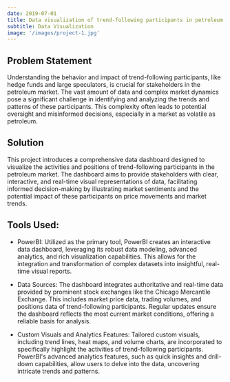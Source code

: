 ```yaml
---
date: 2019-07-01
title: Data visualization of trend-following participants in petroleum market
subtitle: Data Visualization
image: '/images/project-1.jpg'
---
```


## Problem Statement
Understanding the behavior and impact of trend-following participants, like hedge funds and large speculators, is crucial for stakeholders in the petroleum market. The vast amount of data and complex market dynamics pose a significant challenge in identifying and analyzing the trends and patterns of these participants. This complexity often leads to potential oversight and misinformed decisions, especially in a market as volatile as petroleum.

## Solution
This project introduces a comprehensive data dashboard designed to visualize the activities and positions of trend-following participants in the petroleum market. The dashboard aims to provide stakeholders with clear, interactive, and real-time visual representations of data, facilitating informed decision-making by illustrating market sentiments and the potential impact of these participants on price movements and market trends.

## Tools Used:
- PowerBI: Utilized as the primary tool, PowerBI creates an interactive data dashboard, leveraging its robust data modeling, advanced analytics, and rich visualization capabilities. This allows for the integration and transformation of complex datasets into insightful, real-time visual reports.

- Data Sources: The dashboard integrates authoritative and real-time data provided by prominent stock exchanges like the Chicago Mercantile Exchange. This includes market price data, trading volumes, and positions data of trend-following participants. Regular updates ensure the dashboard reflects the most current market conditions, offering a reliable basis for analysis.

- Custom Visuals and Analytics Features: Tailored custom visuals, including trend lines, heat maps, and volume charts, are incorporated to specifically highlight the activities of trend-following participants. PowerBI's advanced analytics features, such as quick insights and drill-down capabilities, allow users to delve into the data, uncovering intricate trends and patterns.